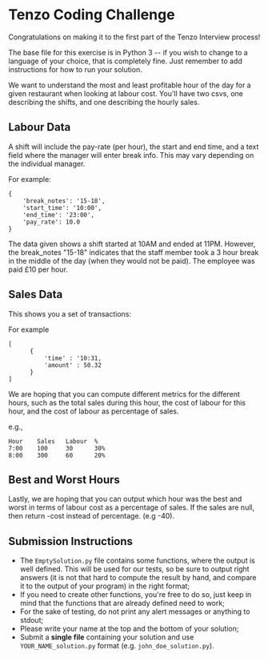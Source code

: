 # Tenzo Coding Challenge

Congratulations on making it to the first part of the Tenzo Interview process!

The base file for this exercise is in Python 3 -- if you wish to change to a language of
your choice, that is completely fine. Just remember to add instructions for how to run your solution.

We want to understand the most and least profitable hour of the day for a given restaurant when looking at labour cost. 
You'll have two csvs, one describing the shifts, and one describing the hourly sales.

## Labour Data

A shift will include the pay-rate (per hour), the start and end time, and a text field where the manager will enter break info. 
This may vary depending on the individual manager.

For example:
```
{
    'break_notes': '15-18',
    'start_time': '10:00',
    'end_time': '23:00',
    'pay_rate': 10.0
}
```

The data given shows a shift started at 10AM and ended at 11PM. 
However, the break_notes "15-18" indicates that the staff member took a 3 hour break in the middle of the day (when they would not be paid). 
The employee was paid £10 per hour.

## Sales Data

This shows you a set of transactions:

For example
```
[
      {
          'time' : '10:31,
          'amount' : 50.32
      }
]
```

We are hoping that you can compute different metrics for the different hours,
such as the total sales during this hour, the cost of labour for this hour, and
the cost of labour as percentage of sales.

e.g.,
```
Hour	Sales	Labour	%
7:00	100	    30	    30%
8:00	300	    60	    20%
```

## Best and Worst Hours

Lastly, we are hoping that you can output which hour was the best and worst in terms of labour cost as a percentage of sales. 
If the sales are null, then return -cost instead of percentage. (e.g -40).

## Submission Instructions

- The `EmptySolution.py` file contains some functions, where the output is well defined. 
This will be used for our tests, so be sure to output right answers (it is not that hard to compute the result by hand, and compare it to the output of your program)
 in the right format;
- If you need to create other functions, you're free to do so, just keep in mind that the functions that are already defined need to work;
- For the sake of testing, do not print any alert messages or anything to stdout;
- Please write your name at the top and the bottom of your solution;
- Submit a **single file** containing your solution and use `YOUR_NAME_solution.py` format (e.g. `john_doe_solution.py`).